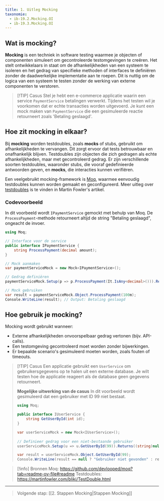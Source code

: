 ```yaml
---
title: 1. Uitleg Mocking
taxonomie:
  - ib-19.2.Mocking.OI
  - ib-19.3.Mocking.OI
---
```


## Wat is mocking?
**Mocking** is een techniek in software testing waarmee je objecten of componenten simuleert om gecontroleerde testomgevingen te creëren. Het stelt ontwikkelaars in staat om de afhankelijkheden van een systeem te isoleren en het gedrag van specifieke methoden of interfaces te definiëren zonder de daadwerkelijke implementatie aan te roepen. Dit is nuttig om de logica van een systeem te testen zonder de werking van externe componenten te verstoren.

> [!TIP] Casus
> Stel je hebt een e-commerce applicatie waarin een service `PaymentService` betalingen verwerkt. Tijdens het testen wil je voorkomen dat er echte transacties worden uitgevoerd. Je kunt een mock maken van `PaymentService` die een gesimuleerde reactie retourneert zoals 'Betaling geslaagd'.

## Hoe zit mocking in elkaar?
Bij **mocking** worden testdoubles, zoals **mocks** of stubs, gebruikt om afhankelijkheden te vervangen. Dit zorgt ervoor dat tests betrouwbaar en onafhankelijk blijven. Testdoubles zijn objecten die zich gedragen als echte afhankelijkheden, maar met gecontroleerd gedrag. Er zijn verschillende soorten testdoubles, waaronder stubs, die vooraf gedefinieerde antwoorden geven, en **mocks**, die interacties kunnen verifiëren.

Een veelgebruikt mocking-framework is [Moq](https://github.com/devlooped/moq?tab=readme-ov-file#readme), waarmee eenvoudig testdoubles kunnen worden gemaakt en geconfigureerd. Meer uitleg over [testdoubles](https://martinfowler.com/bliki/TestDouble.html) is te vinden in Martin Fowler's artikel.

### Codevoorbeeld
In dit voorbeeld wordt `IPaymentService` gemockt met behulp van Moq. De `ProcessPayment`-methode retourneert altijd de string "Betaling geslaagd", ongeacht de invoer.

```csharp
using Moq;

// Interface voor de service
public interface IPaymentService {
    string ProcessPayment(decimal amount);
}

// Mock aanmaken
var paymentServiceMock = new Mock<IPaymentService>();

// Gedrag definiëren
paymentServiceMock.Setup(p => p.ProcessPayment(It.IsAny<decimal>())).Returns("Betaling geslaagd");

// Mock gebruiken
var result = paymentServiceMock.Object.ProcessPayment(100m);
Console.WriteLine(result); // Output: Betaling geslaagd
```

## Hoe gebruik je mocking?
Mocking wordt gebruikt wanneer:
- Externe afhankelijkheden onvoorspelbaar gedrag vertonen (bijv. API-calls).
- Een testomgeving gecontroleerd moet worden zonder bijwerkingen.
- Er bepaalde scenario's gesimuleerd moeten worden, zoals fouten of timeouts.

> [!TIP] Casus
> Een applicatie gebruikt een `UserService` om gebruikersgegevens op te halen uit een externe database. Je wilt testen hoe de applicatie reageert als de database geen gegevens retourneert.
> 
> **Mogelijke uitwerking van de casus**
> In dit voorbeeld wordt gesimuleerd dat een gebruiker met ID 99 niet bestaat.
> 
> ```csharp
> using Moq;
> 
> public interface IUserService {
>     string GetUserById(int id);
> }
> 
> var userServiceMock = new Mock<IUserService>();
>  
> // Definieer gedrag voor een niet-bestaande gebruiker
> userServiceMock.Setup(u => u.GetUserById(99)).Returns((string)null);
> 
> var result = userServiceMock.Object.GetUserById(99);
> Console.WriteLine(result == null ? "Gebruiker niet gevonden" : result);
> ```

> [!info] Bronnen
> Moq: https://github.com/devlooped/moq?tab=readme-ov-file#readme
> Testdoubles: https://martinfowler.com/bliki/TestDouble.html

---

> Volgende stap: [[2. Stappen Mocking|Stappen Mocking]]